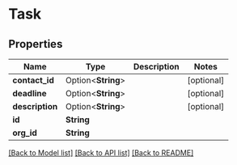 # Task

## Properties

Name | Type | Description | Notes
------------ | ------------- | ------------- | -------------
**contact_id** | Option<**String**> |  | [optional]
**deadline** | Option<**String**> |  | [optional]
**description** | Option<**String**> |  | [optional]
**id** | **String** |  | 
**org_id** | **String** |  | 

[[Back to Model list]](../README.md#documentation-for-models) [[Back to API list]](../README.md#documentation-for-api-endpoints) [[Back to README]](../README.md)


